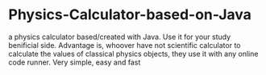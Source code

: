 # Physics-Calculator-based-on-Java
a physics calculator based/created with Java. Use it for your study benificial side. Advantage is, whoover have not scientific calculator to calculate the values of classical physics objects, they use it with any online code runner. Very simple, easy and fast
